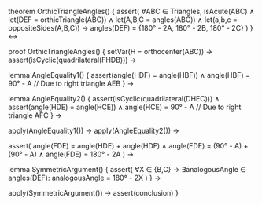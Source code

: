 theorem OrthicTriangleAngles() {
  assert(
    ∀ABC ∈ Triangles, isAcute(ABC) ∧
    let(DEF = orthicTriangle(ABC)) ∧
    let(A,B,C = angles(ABC)) ∧
    let(a,b,c = oppositeSides(A,B,C)) →
    angles(DEF) = {180° - 2A, 180° - 2B, 180° - 2C}
  )
} ↔

proof OrthicTriangleAngles() {
  setVar(H = orthocenter(ABC)) →
  assert(isCyclic(quadrilateral(FHDB))) →
  
  lemma AngleEquality1() {
    assert(angle(HDF) = angle(HBF)) ∧
    angle(HBF) = 90° - A  // Due to right triangle AEB
  } →
  
  lemma AngleEquality2() {
    assert(isCyclic(quadrilateral(DHEC))) ∧
    assert(angle(HDE) = angle(HCE)) ∧
    angle(HCE) = 90° - A  // Due to right triangle AFC
  } →
  
  apply(AngleEquality1()) →
  apply(AngleEquality2()) →
  
  assert(
    angle(FDE) = angle(HDE) + angle(HDF) ∧
    angle(FDE) = (90° - A) + (90° - A) ∧
    angle(FDE) = 180° - 2A
  ) →
  
  lemma SymmetricArgument() {
    assert(
      ∀X ∈ {B,C} →
      ∃analogousAngle ∈ angles(DEF): analogousAngle = 180° - 2X
    )
  } →
  
  apply(SymmetricArgument()) →
  assert(conclusion)
}